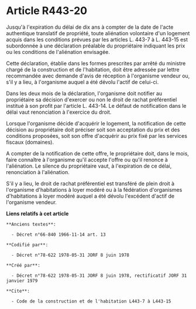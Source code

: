 # Article R443-20

Jusqu'à l'expiration du délai de dix ans à compter de la date de l'acte authentique translatif de propriété, toute aliénation
volontaire d'un logement acquis dans les conditions prévues par les articles L. 443-7 à L. 443-15 est subordonnée à une
déclaration préalable du propriétaire indiquant les prix ou les conditions de l'aliénation envisagée.

Cette déclaration, établie dans les formes prescrites par arrêté du ministre chargé de la construction et de l'habitation,
doit être adressée par lettre recommandée avec demande d'avis de réception à l'organisme vendeur ou, s'il y a lieu, à
l'organisme auquel a été dévolu l'actif de celui-ci.

Dans les deux mois de la déclaration, l'organisme doit notifier au propriétaire sa décision d'exercer ou non le droit de
rachat préférentiel institué à son profit par l'article L. 443-14. Le défaut de notification dans le délai vaut renonciation
à l'exercice du droit.

Lorsque l'organisme décide d'acquérir le logement, la notification de cette décision au propriétaire doit préciser soit son
acceptation du prix et des conditions proposées, soit son offre d'acquérir au prix fixé par les services fiscaux (domaines).

A compter de la notification de cette offre, le propriétaire doit, dans le mois, faire connaître à l'organisme qu'il accepte
l'offre ou qu'il renonce à l'aliénation. Le silence du propriétaire vaut, à l'expiration de ce délai, renonciation à
l'aliénation.

S'il y a lieu, le droit de rachat préférentiel est transféré de plein droit à l'organisme d'habitations à loyer modéré ou à
la fédération d'organismes d'habitations à loyer modéré auquel a été dévolu l'excédent d'actif de l'organisme vendeur.

**Liens relatifs à cet article**

	**Anciens textes**:

	  - Décret n°66-840 1966-11-14 art. 13

	**Codifié par**:

	  - Décret n°78-622 1978-05-31 JORF 8 juin 1978

	**Créé par**:

	  - Décret n°78-622 1978-05-31 JORF 8 juin 1978, rectificatif JORF 31 janvier 1979

	**Cite**:

	  - Code de la construction et de l'habitation L443-7 à L443-15
